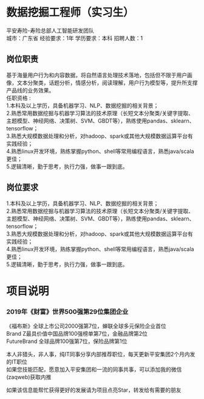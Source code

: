 # 数据挖掘工程师（实习生）
平安寿险-寿险总部人工智能研发团队  
城市：广东省 经验要求：1年 学历要求：本科  招聘人数：1

## 岗位职责
基于海量用户行为和内容数据，将自然语言处理技术落地，包括但不限于用户画像，文本分聚类，话题分析，情感分析，阅读理解，用户行为模型等，提升所支撑产品线的业务效果。   
任职资格 :   
1.本科及以上学历，具备机器学习、NLP、数据挖掘的相关背景；   
2.熟悉常用数据挖掘与机器学习算法的技术原理（长短文本分聚类/关键字提取、主题模型、神经网络、决策树、SVM、GBDT等），熟练使用pandas、sklearn、 tensorflow；   
3.熟悉大规模数据处理和分析，对hadoop、spark或其他大规模数据运算平台有实践经验；   
4.熟悉linux开发环境，熟练掌握python、shell等常用编程语言，熟悉java/scala 更佳；   
5.逻辑清晰，勤于思考，执行力强，做事一跟到底。

## 岗位要求
1.本科及以上学历，具备机器学习、NLP、数据挖掘的相关背景；   
2.熟悉常用数据挖掘与机器学习算法的技术原理（长短文本分聚类/关键字提取、主题模型、神经网络、决策树、SVM、GBDT等），熟练使用pandas、sklearn、 tensorflow；   
3.熟悉大规模数据处理和分析，对hadoop、spark或其他大规模数据运算平台有实践经验；   
4.熟悉linux开发环境，熟练掌握python、shell等常用编程语言，熟悉java/scala 更佳；   
5.逻辑清晰，勤于思考，执行力强，做事一跟到底。

# 项目说明

### 2019年《财富》世界500强第29位集团企业
《福布斯》全球上市公司2000强第7位，蝉联全球多元保险企业首位  
Brand Z最具价值中国品牌100强榜单第7位，金融品牌第2位  
FutureBrand 全球品牌100强第7位，保险品牌第1位

本人非猎头，非人事，纯IT同事分享内部推荐职位，每天更新平安集团2个月内发的IT职位  
如果您技能匹配，愿意加入平安集团和一流的同事共事，可以添加我的微信(zaqweb)获取内推 

如果该信息能帮忙获得更好的发展请为项目点亮Star，转发给有需要的朋友





